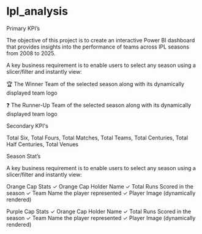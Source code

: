 # Ipl_analysis

Primary KPI’s

The objective of this project is to create an interactive Power BI dashboard that provides insights into the performance of teams across IPL seasons from 2008 to 2025.

A key business requirement is to enable users to select any season using a slicer/filter and instantly view:

🏆 The Winner Team of the selected season along with its dynamically displayed team logo

❓ The Runner-Up Team of the selected season along with its dynamically displayed team logo

Secondary KPI's

Total Six, Total Fours, Total Matches, Total Teams, Total Centuries, Total Half Centuries, Total Venues

Season Stat’s

A key business requirement is to enable users to select any season using a slicer/filter and instantly view:

Orange Cap Stats
✓ Orange Cap Holder Name
✓ Total Runs Scored in the season
✓ Team Name the player represented
✓ Player Image (dynamically rendered)

Purple Cap Stats
✓ Orange Cap Holder Name
✓ Total Runs Scored in the season
✓ Team Name the player represented
✓ Player Image (dynamically rendered)
